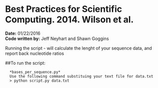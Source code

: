 # Best Practices for Scientific Computing. 2014. Wilson et al.
  
**Date:**  01/22/2016    
**Code written by:** Jeff Neyhart and Shawn Goggins
    
Running the script - will calculate the lenght of your sequence data, and report back nucleotide ratios
    
##To run the script:   
```
  *bases_per_sequence.py*    
  Use the following command substituing your text file for data.txt    
  > python script.py data.txt
```
